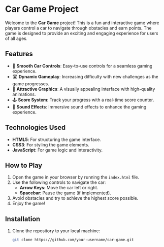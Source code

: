 # Car Game Project

Welcome to the **Car Game** project! This is a fun and interactive game where players control a car to navigate through obstacles and earn points. The game is designed to provide an exciting and engaging experience for users of all ages.

## Features

- 🚗 **Smooth Car Controls**: Easy-to-use controls for a seamless gaming experience.
- 🛣️ **Dynamic Gameplay**: Increasing difficulty with new challenges as the game progresses.
- 🎨 **Attractive Graphics**: A visually appealing interface with high-quality animations.
- 🕹️ **Score System**: Track your progress with a real-time score counter.
- 🎵 **Sound Effects**: Immersive sound effects to enhance the gaming experience.

## Technologies Used

- **HTML5**: For structuring the game interface.
- **CSS3**: For styling the game elements.
- **JavaScript**: For game logic and interactivity.

## How to Play

1. Open the game in your browser by running the `index.html` file.
2. Use the following controls to navigate the car:
   - **Arrow Keys**: Move the car left or right.
   - **Spacebar**: Pause the game (if implemented).
3. Avoid obstacles and try to achieve the highest score possible.
4. Enjoy the game!

## Installation

1. Clone the repository to your local machine:
   ```bash
   git clone https://github.com/your-username/car-game.git
